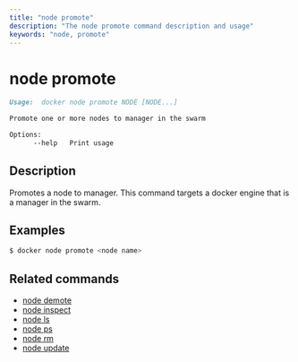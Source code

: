 ```yaml
---
title: "node promote"
description: "The node promote command description and usage"
keywords: "node, promote"
---
```


<!-- This file is maintained within the docker/cli GitHub
     repository at https://github.com/yuyangjack/docker-cli/. Make all
     pull requests against that repo. If you see this file in
     another repository, consider it read-only there, as it will
     periodically be overwritten by the definitive file. Pull
     requests which include edits to this file in other repositories
     will be rejected.
-->

# node promote

```markdown
Usage:  docker node promote NODE [NODE...]

Promote one or more nodes to manager in the swarm

Options:
      --help   Print usage
```

## Description

Promotes a node to manager. This command targets a docker engine that is a
manager in the swarm.

## Examples

```bash
$ docker node promote <node name>
```

## Related commands

* [node demote](node_demote.md)
* [node inspect](node_inspect.md)
* [node ls](node_ls.md)
* [node ps](node_ps.md)
* [node rm](node_rm.md)
* [node update](node_update.md)
